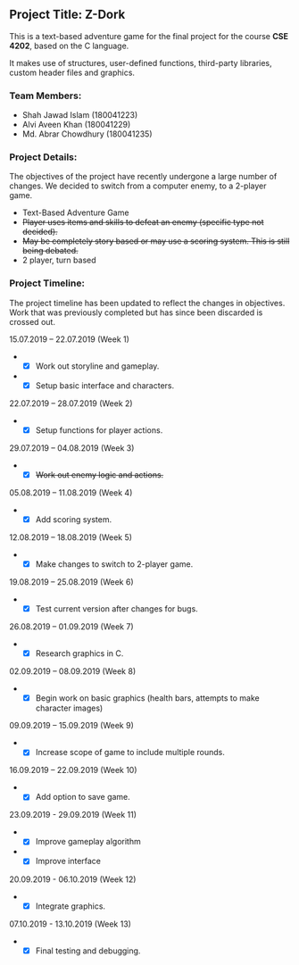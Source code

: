 ## Project Title: Z-Dork

This is a text-based adventure game for the final project for the course **CSE 4202**, based on the C language.

It makes use of structures, user-defined functions, third-party libraries, custom header files and graphics.

### Team Members:
- Shah Jawad Islam (180041223)
- Alvi Aveen Khan (180041229)
- Md. Abrar Chowdhury (180041235)

### Project Details:
The objectives of the project have recently undergone a large number of changes. We decided to switch from a computer enemy, to a 2-player game.

- Text-Based Adventure Game
- ~~Player uses items and skills to defeat an enemy (specific type not decided).~~
- ~~May be completely story based or may use a scoring system. This is still being debated.~~
- 2 player, turn based

### Project Timeline:
The project timeline has been updated to reflect the changes in objectives. Work that was previously completed but has since been discarded is crossed out.

15.07.2019 – 22.07.2019	(Week 1)
- -[x] Work out storyline and gameplay.
- -[x] Setup basic interface and characters.

22.07.2019 – 28.07.2019	(Week 2)
- -[x] Setup functions for player actions.

29.07.2019 – 04.08.2019	(Week 3)
- -[x] ~~Work out enemy logic and actions.~~

05.08.2019 – 11.08.2019	(Week 4)
- -[x] Add scoring system.

12.08.2019 – 18.08.2019	(Week 5)
- -[x] Make changes to switch to 2-player game.

19.08.2019 – 25.08.2019	(Week 6)
- -[x] Test current version after changes for bugs.

26.08.2019 – 01.09.2019	(Week 7)
- -[x] Research graphics in C.

02.09.2019 – 08.09.2019	(Week 8)
- -[x] Begin work on basic graphics (health bars, attempts to make character images)

09.09.2019 – 15.09.2019	(Week 9)
- -[x] Increase scope of game to include multiple rounds.

16.09.2019 – 22.09.2019	(Week 10)
- -[x] Add option to save game.

23.09.2019 - 29.09.2019 (Week 11)
- -[x] Improve gameplay algorithm
- -[x] Improve interface

20.09.2019 - 06.10.2019 (Week 12)
- -[x] Integrate graphics.

07.10.2019 - 13.10.2019 (Week 13)
- -[x] Final testing and debugging.
